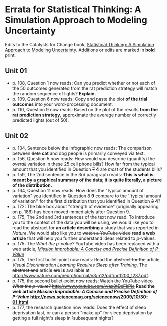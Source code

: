 Errata for Statistical Thinking: A Simulation Approach to Modeling Uncertainty
====================

Edits to the Catalysts for Change book, [Statistical Thinking: A Simulation Approach to Modeling Uncertainty](http://www.amazon.com/Statistical-Thinking-Simulation-Approach-Uncertainty/dp/0615691307/ref=sr_1_1?ie=UTF8&qid=1358431073&sr=8-1&keywords=Statistical+Thinking%3A+A+Simulation+Approach+to+Modeling+Uncertainty). 
Additions or edits are marked in __bold__ print.

Unit 01
-------

* p. 108, Question 1 now reads: Can you predict whether or not each of the 50 outcomes generated from the rat prediction
    strategy will match the random sequence of lights? __Explain.__
* p. 109,	Question 6 now reads: Copy and paste the plot __of the trial outcomes__ into your word-processing document.
* p. 110,	Question 9 now reads: Based on the plot of the results __from the rat prediction strategy__, 
    approximate the average number of correctly predicted lights (out of 50).

Unit 02
-------

* p. 134,	Sentence below the infographic now reads: The comparison between ~~data~~ __cat__ and dog people is primarily 
    conveyed via text.
* p. 156,	Question 5 now reads: How would you describe (quantify) the *overall* variation in these 25 
    cell phone bills? How far from the typical amount that you identified in Question ~~7~~ __4__ are *most* 
    of the students bills?
* p. 159, The 2nd sentence in the 3rd paragraph reads: __This is what is meant by a graphical summary of 
    the data; it is quite literally, a picture of the distribution.__
* p. 164, Question 11 now reads: How does the "typical amount of variation" you identified in 
    Question ~~8~~ __9__ compare to the ``typical amount of variation'' for the first distribution that you 
    identified in Question ~~3~~ __4__?
* p. 172: The blue box about "strength of evidence" (originally appearing on p. 186) 
    has been moved immediately after Question 9.
* p. 175, The 2nd and 3rd sentences of the text now read: To introduce you to the context of the data you will 
    be using, we would like you to read ~~the abstract for~~ __an article describing__ a study that was reported in 
    *Nature*. We would also like you to ~~watch a YouTube video~~ __read a web article__ that will help you further 
    understand ideas related to *p*-values.
* p. 175: The *What the p-value?* YouTube video has been replaced with a web article, [*Mission 
    Improbable: A Concise and Precise Definition of P-Value*](http://news.sciencemag.org/sciencenow/2009/10/30-01.html)
* p. 175, The first bullet-point now reads: Read the ~~abstract for the~~ article, *Visual Discrimination Learning Requires Sleep 
    after Training*. The ~~abstract and~~ article ~~are~~ __is__ available at http://www.nature.com/neuro/journal/v3/n12/pdf/nn1200_1237.pdf.
* p. 175, the second bullet-point now reads: ~~Watch the YouTube video *What the p-value?* 
    http://www.youtube.com/v/ax0tDcFkPic~~ __Read the web article *Mission Improbable: A Concise and Precise 
    Definition of P-Value* http://news.sciencemag.org/sciencenow/2009/10/30-01.html__
* p. 177, the research question now reads: Does the effect of sleep deprivation last, or can a person "make up" 
    for sleep deprivation by getting a full night's sleep in ~~'~~subsequent nights?



<!--

* p. 178	Make students enter data in-class. Make students graph the observed data in-class
* p. 187	Third bullet point is missing the group name “Sleep Deprived” before the mean is reported: “(M = 3.9 milliseconds),”
* p. 192	Airline HW – Question 2: Need to specify the three things they should talk about (shape, center, variation)
* p. 193	Question 8: tell the students to do a write up like was first shown in class for the sleep deprivation study instead of seeming to ask them to answer the research question based upon just their p-value. The way we have the question worded now, it is not clear that we are asking them to write up a report (which we may not be, let me know if we're not), but the suggested answer is certainly saying that this is what we expect.
* p. 200: On #7 it says “Ordinary shoe group average heightn:” Delete the extra n at the end.
* p. 214	Third and fourth bullets in the box on the margin: Right now, it's not clear that they are right-clicking on the "Dolphin Therapy - YES" percent and "Control -YES" percent.  It should be clear that they're clicking on the % in each group who improved, because this is the way we were having them calculate the observed results in pages 210-211.
* p. 220	Question 1 should be re-worded to say: “What is the treatment variable in this study? (Note: when you report what a variable is, you should always provide detail on what all of the possible outcomes for this variable are.)”
* p. 220	Question 3 should be re-worded to say: “Organize these data/results (i.e., frequencies) into a 2×2 table. Include a copy of this table in your assignment.”
* p. 221	Line 6, change the word proportion to boldface type: “each time collecting the difference between the proportion of…”
* p. 221	Question 9 should have the following statement added to the end (because we’re allocating more points to it in the rubric): “Explain how you obtained your p-value.”
* p. 221  Question 10 should be re-worded to say: “Answer the research question. Explain your reasoning based on your simulation results. Your answer should include the p-value and should be stated in the context of whether or not yawning is contagious.”
* p. 231: Bottom paragraph, second sentence, two typos: “In thoery [theory] this is required, but in practice, once a subject has been selected for a sample, she is usually no longer an eleigible [eligible] candidate to be re-sampled.”
* p. 230 	The third sentence has improved readability if replaced as:
Statistically, we wanted to determine the likelihood of the observed result (..stuff in parentheses…) given all the potential ways…
* p. 230, (end of 1st paragraph and start of second):	This text implies that random sampling and random assignment are  mutually exclusive: "the goal of studies that employ random sampling is also very different than the goal of studies that employ random assignment."  If a study employs both, then presumably it has the same goals as itself!
* p. 231, third sentence 	"A simple random sample (or SRS) is a sample in which at every selection from the population, all remaining subjects, or experimental results, in the population have the same probability of being included in the sample as the previous subjects or experimental results." I propose we cut this and just go with the definition in the next sentence, which is far easier to parse and I think sufficient.
* p. 242, first full pararagraph: "In 1988, results released to the public from the National Household Survey on Drug Abuse created the false perception that crack cocaine smoking was more common among blacks and Hispanics than among white Americans." Isn't this statement technically true, and thus not a "false perception"?  The false perception is that there is a link between ethnicity and crack cocaine smoking, which is different than the correct statement that it is more common among blacks and Hispanics.
* p. 244	Rephrase the research question so that it does not apply cause-and-effect:  "In the 1991 downsizing of the Westvaco corporation, were older employees significantly more likely to get laid off than younger employees?"
* p. 249, equation before #3:	 Equation has extra “* 100” in it, which should be removed to make the equation accurate.  ((58/137) * 100 = 42.3, not 0.423)
* p. 263 part (c) and p. 265 table:  Change “attribute to “variable”
* p. 270, Question 10:  change fist sentence to: “Just as with…this study made use of randomness in the design of the study.
* p. 271, 5th line: Change “contreversial” to “controversial”

Unit 03
-------

* p. 288, #7: Replace “passage below” with “Gettysburg address” because the address appears on the previous page
* p. 296	delete bullet: “Change the sample size from 10 to 25”. They already did this on p. 294.
* p. 308, Question 17	“Describe the population of students to which these sample
estimates (mean and standard deviation) apply?” should end with a period, not question mark.
* p. 315 question 6	Change “hand span lengths” to “percentages” and “Question 2” to “Question 3” (or just skip 6 entirely)
* p. 315, last paragraph, last sentence: 	“In another study the researchers might have found that 77 of the 124 couples, or 62%, of the couples leaned to the right when kissing.” Comma after 62% should be after “of the couples”, i.e. “...  124 couples, or 62% of the couples, leaned to the right …”
* p. 316, 3rd paragraph, first sentence	Comma should be removed; the sentence should be: “What you have is the observed data.”
* p. 319, 2nd-to-last paragraph, second sentence	Remove comma in phrase “sample statistic, and a margin of error”
* p. 327, 2nd sentence	Add comma after “on average”: “... tutoring program have, on average raised their school performance ...” should be “... tutoring program have, on average, raised their school performance ...”
* p. 330 instructions in margin	4th bullet: Delete extraneous ‘in’: “Copy and paste in the 19 memory scores for the JFKC group into the other mixer” should be “Copy and paste the 19 memory scores for the JFKC group into the other mixer”
5th bullet should say mean_JFKC_score instead of mean_JFK_score
last bullet: “the” is misplaced near end of sentence: “compute the difference between mean_JFK_score and the mean_JFKC_score attributes” should be “compute the difference between the mean_JFK_score and mean_JFKC_score attributes”
* p. 343 #17	Last line should say “See Question 6” instead of “See Question 5”
* p. 344	About half way down:  population is misspelled. 
* p.344	Question at the end of same paragraph as above should end with a question mark, not a period.
* p. 338	Question 2 should end with a question mark, not a period.

-->

